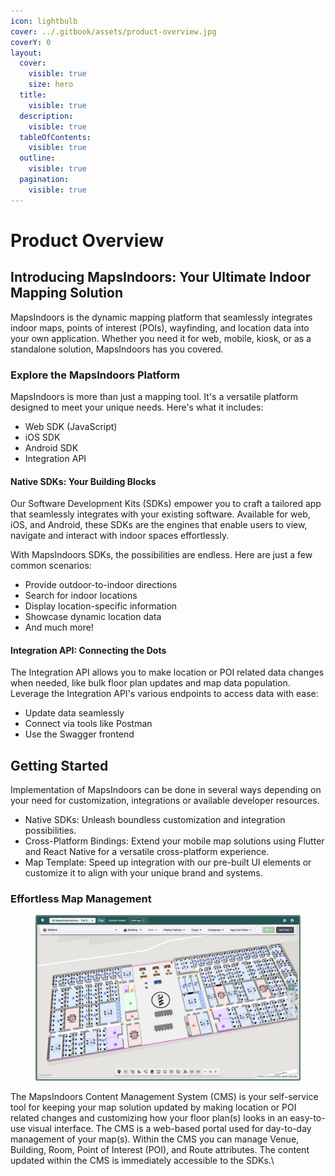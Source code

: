 ```yaml
---
icon: lightbulb
cover: ../.gitbook/assets/product-overview.jpg
coverY: 0
layout:
  cover:
    visible: true
    size: hero
  title:
    visible: true
  description:
    visible: true
  tableOfContents:
    visible: true
  outline:
    visible: true
  pagination:
    visible: true
---
```


# Product Overview

## Introducing MapsIndoors: Your Ultimate Indoor Mapping Solution

MapsIndoors is the dynamic mapping platform that seamlessly integrates indoor maps, points of interest (POIs), wayfinding, and location data into your own application. Whether you need it for web, mobile, kiosk, or as a standalone solution, MapsIndoors has you covered.

### Explore the MapsIndoors Platform

MapsIndoors is more than just a mapping tool. It's a versatile platform designed to meet your unique needs. Here's what it includes:

* Web SDK (JavaScript)
* iOS SDK
* Android SDK
* Integration API

#### Native SDKs: Your Building Blocks

Our Software Development Kits (SDKs) empower you to craft a tailored app that seamlessly integrates with your existing software. Available for web, iOS, and Android, these SDKs are the engines that enable users to view, navigate and interact with indoor spaces effortlessly.

With MapsIndoors SDKs, the possibilities are endless. Here are just a few common scenarios:

* Provide outdoor-to-indoor directions
* Search for indoor locations
* Display location-specific information
* Showcase dynamic location data
* And much more!

#### Integration API: Connecting the Dots

The Integration API allows you to make location or POI related data changes when needed, like bulk floor plan updates and map data population. Leverage the Integration API's various endpoints to access data with ease:

* Update data seamlessly
* Connect via tools like Postman
* Use the Swagger frontend

## Getting Started

Implementation of MapsIndoors can be done in several ways depending on your need for customization, integrations or available developer resources.

* Native SDKs: Unleash boundless customization and integration possibilities.
* Cross-Platform Bindings: Extend your mobile map solutions using Flutter and React Native for a versatile cross-platform experience.
* Map Template: Speed up integration with our pre-built UI elements or customize it to align with your unique brand and systems.

### Effortless Map Management

<figure><img src="../.gitbook/assets/cms-screenshot.png" alt=""><figcaption></figcaption></figure>

The MapsIndoors Content Management System (CMS) is your self-service tool for keeping your map solution updated by making location or POI related changes and customizing how your floor plan(s) looks in an easy-to-use visual interface. The CMS is a web-based portal used for day-to-day management of your map(s). Within the CMS you can manage Venue, Building, Room, Point of Interest (POI), and Route attributes. The content updated within the CMS is immediately accessible to the SDKs.\
